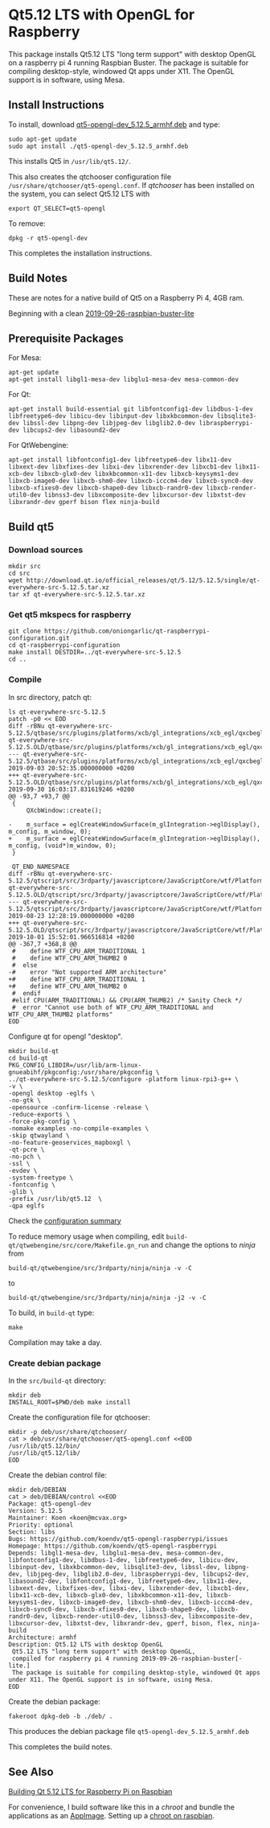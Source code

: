 # Qt5.12 LTS with OpenGL for Raspberry
This package installs Qt5.12 LTS "long term support" with desktop OpenGL on a raspberry pi 4 running Raspbian Buster. The package is suitable for compiling desktop-style, windowed Qt apps under X11. The OpenGL support is in software, using Mesa. 

## Install Instructions
To install, download [qt5-opengl-dev_5.12.5_armhf.deb](https://github.com/koendv/qt5-opengl-raspberrypi/releases/download/v5.12.5-1/qt5-opengl-dev_5.12.5_armhf.deb) and type:
```
sudo apt-get update
sudo apt install ./qt5-opengl-dev_5.12.5_armhf.deb
```
This installs Qt5 in ```/usr/lib/qt5.12/```.

This also creates the qtchooser configuration file ```/usr/share/qtchooser/qt5-opengl.conf```. If *qtchooser* has been installed on the system, you can select Qt5.12 LTS with
```
export QT_SELECT=qt5-opengl
```

To remove:
```
dpkg -r qt5-opengl-dev
```
This completes the installation instructions.

## Build Notes
These are notes for a native build of Qt5 on a Raspberry Pi 4, 4GB ram. 

Beginning with a clean [2019-09-26-raspbian-buster-lite](https://www.raspberrypi.org/downloads/raspbian/)

## Prerequisite Packages

For Mesa:
```
apt-get update
apt-get install libgl1-mesa-dev libglu1-mesa-dev mesa-common-dev
```

For Qt:
```
apt-get install build-essential git libfontconfig1-dev libdbus-1-dev libfreetype6-dev libicu-dev libinput-dev libxkbcommon-dev libsqlite3-dev libssl-dev libpng-dev libjpeg-dev libglib2.0-dev libraspberrypi-dev libcups2-dev libasound2-dev
```

For QtWebengine:
```
apt-get install libfontconfig1-dev libfreetype6-dev libx11-dev libxext-dev libxfixes-dev libxi-dev libxrender-dev libxcb1-dev libx11-xcb-dev libxcb-glx0-dev libxkbcommon-x11-dev libxcb-keysyms1-dev libxcb-image0-dev libxcb-shm0-dev libxcb-icccm4-dev libxcb-sync0-dev libxcb-xfixes0-dev libxcb-shape0-dev libxcb-randr0-dev libxcb-render-util0-dev libnss3-dev libxcomposite-dev libxcursor-dev libxtst-dev libxrandr-dev gperf bison flex ninja-build 
```

## Build qt5
### Download sources
```
mkdir src
cd src
wget http://download.qt.io/official_releases/qt/5.12/5.12.5/single/qt-everywhere-src-5.12.5.tar.xz
tar xf qt-everywhere-src-5.12.5.tar.xz
```
### Get qt5 mkspecs for raspberry
```
git clone https://github.com/oniongarlic/qt-raspberrypi-configuration.git
cd qt-raspberrypi-configuration
make install DESTDIR=../qt-everywhere-src-5.12.5
cd ..
```
### Compile
In src directory, patch qt:
```
ls qt-everywhere-src-5.12.5
patch -p0 << EOD
diff -rBNu qt-everywhere-src-5.12.5/qtbase/src/plugins/platforms/xcb/gl_integrations/xcb_egl/qxcbeglwindow.cpp qt-everywhere-src-5.12.5.OLD/qtbase/src/plugins/platforms/xcb/gl_integrations/xcb_egl/qxcbeglwindow.cpp
--- qt-everywhere-src-5.12.5/qtbase/src/plugins/platforms/xcb/gl_integrations/xcb_egl/qxcbeglwindow.cpp	2019-09-03 20:52:35.000000000 +0200
+++ qt-everywhere-src-5.12.5.OLD/qtbase/src/plugins/platforms/xcb/gl_integrations/xcb_egl/qxcbeglwindow.cpp	2019-09-30 16:03:17.831619246 +0200
@@ -93,7 +93,7 @@
 {
     QXcbWindow::create();
 
-    m_surface = eglCreateWindowSurface(m_glIntegration->eglDisplay(), m_config, m_window, 0);
+    m_surface = eglCreateWindowSurface(m_glIntegration->eglDisplay(), m_config, (void*)m_window, 0);
 }
 
 QT_END_NAMESPACE
diff -rBNu qt-everywhere-src-5.12.5/qtscript/src/3rdparty/javascriptcore/JavaScriptCore/wtf/Platform.h qt-everywhere-src-5.12.5.OLD/qtscript/src/3rdparty/javascriptcore/JavaScriptCore/wtf/Platform.h
--- qt-everywhere-src-5.12.5/qtscript/src/3rdparty/javascriptcore/JavaScriptCore/wtf/Platform.h	2019-08-23 12:28:19.000000000 +0200
+++ qt-everywhere-src-5.12.5.OLD/qtscript/src/3rdparty/javascriptcore/JavaScriptCore/wtf/Platform.h	2019-10-01 15:52:01.966516814 +0200
@@ -367,7 +368,8 @@
 #    define WTF_CPU_ARM_TRADITIONAL 1
 #    define WTF_CPU_ARM_THUMB2 0
 #  else
-#    error "Not supported ARM architecture"
+#    define WTF_CPU_ARM_TRADITIONAL 1
+#    define WTF_CPU_ARM_THUMB2 0
 #  endif
 #elif CPU(ARM_TRADITIONAL) && CPU(ARM_THUMB2) /* Sanity Check */
 #  error "Cannot use both of WTF_CPU_ARM_TRADITIONAL and WTF_CPU_ARM_THUMB2 platforms"
EOD
```
Configure qt for opengl "desktop".
```
mkdir build-qt
cd build-qt
PKG_CONFIG_LIBDIR=/usr/lib/arm-linux-gnueabihf/pkgconfig:/usr/share/pkgconfig \
../qt-everywhere-src-5.12.5/configure -platform linux-rpi3-g++ \
-v \
-opengl desktop -eglfs \
-no-gtk \
-opensource -confirm-license -release \
-reduce-exports \
-force-pkg-config \
-nomake examples -no-compile-examples \
-skip qtwayland \
-no-feature-geoservices_mapboxgl \
-qt-pcre \
-no-pch \
-ssl \
-evdev \
-system-freetype \
-fontconfig \
-glib \
-prefix /usr/lib/qt5.12  \
-qpa eglfs
```
Check the [configuration summary](summary.txt)

To reduce memory usage when compiling, edit ```build-qt/qtwebengine/src/core/Makefile.gn_run``` and change the options to *ninja* from 
```
build-qt/qtwebengine/src/3rdparty/ninja/ninja -v -C 
```
to
```
build-qt/qtwebengine/src/3rdparty/ninja/ninja -j2 -v -C 
```

To build, in ```build-qt``` type:
```
make
```
Compilation may take a day.

### Create debian package
In the  ```src/build-qt``` directory:
```
mkdir deb
INSTALL_ROOT=$PWD/deb make install
```
Create the configuration file for qtchooser:
```
mkdir -p deb/usr/share/qtchooser/
cat > deb/usr/share/qtchooser/qt5-opengl.conf <<EOD
/usr/lib/qt5.12/bin/
/usr/lib/qt5.12/lib/
EOD
```
Create the debian control file:
```
mkdir deb/DEBIAN
cat > deb/DEBIAN/control <<EOD
Package: qt5-opengl-dev
Version: 5.12.5
Maintainer: Koen <koen@mcvax.org>
Priority: optional
Section: libs
Bugs: https://github.com/koendv/qt5-opengl-raspberrypi/issues
Homepage: https://github.com/koendv/qt5-opengl-raspberrypi
Depends: libgl1-mesa-dev, libglu1-mesa-dev, mesa-common-dev, libfontconfig1-dev, libdbus-1-dev, libfreetype6-dev, libicu-dev, libinput-dev, libxkbcommon-dev, libsqlite3-dev, libssl-dev, libpng-dev, libjpeg-dev, libglib2.0-dev, libraspberrypi-dev, libcups2-dev, libasound2-dev, libfontconfig1-dev, libfreetype6-dev, libx11-dev, libxext-dev, libxfixes-dev, libxi-dev, libxrender-dev, libxcb1-dev, libx11-xcb-dev, libxcb-glx0-dev, libxkbcommon-x11-dev, libxcb-keysyms1-dev, libxcb-image0-dev, libxcb-shm0-dev, libxcb-icccm4-dev, libxcb-sync0-dev, libxcb-xfixes0-dev, libxcb-shape0-dev, libxcb-randr0-dev, libxcb-render-util0-dev, libnss3-dev, libxcomposite-dev, libxcursor-dev, libxtst-dev, libxrandr-dev, gperf, bison, flex, ninja-build
Architecture: armhf
Description: Qt5.12 LTS with desktop OpenGL
 Qt5.12 LTS "long term support" with desktop OpenGL,
 compiled for raspberry pi 4 running 2019-09-26-raspbian-buster[-lite.]
 The package is suitable for compiling desktop-style, windowed Qt apps under X11. The OpenGL support is in software, using Mesa.
EOD
```
Create the debian package:
```
fakeroot dpkg-deb -b ./deb/ .
```
 
 This produces the debian package file ```qt5-opengl-dev_5.12.5_armhf.deb```
 
 This completes the build notes.
 
## See Also
[Building Qt 5.12 LTS for Raspberry Pi on Raspbian](https://www.tal.org/tutorials/building-qt-512-raspberry-pi)

For convenience, I build software like this in a *chroot* and bundle the applications as an [AppImage](http://www.appimage.org). Setting up a [chroot on raspbian](chroot.md). 



